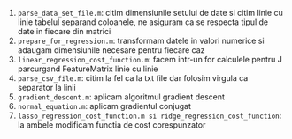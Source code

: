 1. `parse_data_set_file.m`: citim dimensiunile setului de date si citim linie cu linie tabelul separand coloanele, ne asiguram ca se
respecta tipul de date in fiecare din matrici 
2. `prepare_for_regression.m`: transformam datele in valori numerice si adaugam dimensiunile necesare pentru fiecare caz
3. `linear_regression_cost_function.m`: facem intr-un for calculele pentru J parcurgand FeatureMatrix linie cu linie 
4. `parse_csv_file.m`: citim la fel ca la txt file dar folosim virgula ca separator la linii
5. `gradient_descent.m`: aplicam algoritmul gradient descent
6. `normal_equation.m`: aplicam gradientul conjugat
7. `lasso_regression_cost_function.m si ridge_regression_cost_function`: la ambele modificam functia de cost corespunzator
